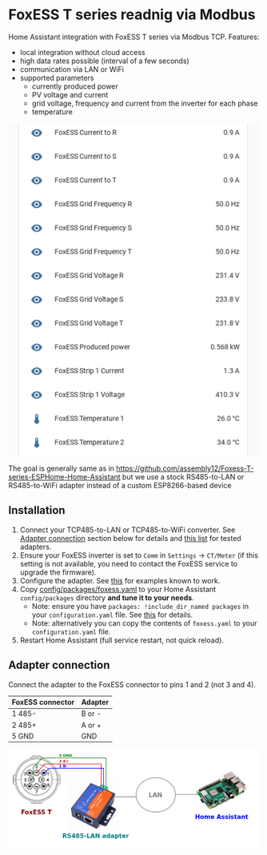 # FoxESS T series readnig via Modbus

Home Assistant integration with FoxESS T series via Modbus TCP. Features:

* local integration without cloud access
* high data rates possible (interval of a few seconds)
* communication via LAN or WiFi
* supported parameters
  * currently produced power
  * PV voltage and current
  * grid voltage, frequency and current from the inverter for each phase
  * temperature

![Screenshot](images/ha_values.png)

The goal is generally same as in https://github.com/assembly12/Foxess-T-series-ESPHome-Home-Assistant but we use a stock RS485-to-LAN or RS485-to-WiFi adapter instead of a custom ESP8266-based device

## Installation
1. Connect your TCP485-to-LAN or TCP485-to-WiFi converter. See [Adapter connection](#adapter-connection) section below for details and [this list](adapters/README.md) for tested adapters. 
2. Ensure your FoxESS inverter is set to `Comm` in `Settings` -> `CT/Meter` (if this setting is not available, you need to contact the FoxESS service to upgrade the firmware). 
2. Configure the adapter. See [this](adapters/README.md) for examples known to work.
3. Copy [config/packages/foxess.yaml](config/packages/foxess.yaml) to your Home Assistant `config/packages` directory **and tune it to your needs**.
   * Note: ensure you have `packages: !include_dir_named packages` in your `configuration.yaml` file. See
     [this](https://www.home-assistant.io/docs/configuration/packages/) for details.
   * Note: alternatively you can copy the contents of `foxess.yaml` to your `configuration.yaml` file.
4. Restart Home Assistant (full service restart, not quick reload).

## Adapter connection
Connect the adapter to the FoxESS connector to pins 1 and 2 (not 3 and 4).

| FoxESS connector | Adapter |
|------------------|---------|
| 1  485-          | B or -  |
| 2  485+          | A or +  |
| 5  GND           | GND     |

![Adapter connection](images/connection.png)